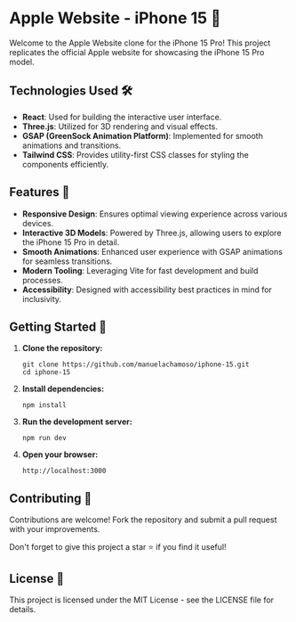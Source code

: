 # Apple Website - iPhone 15 📱

Welcome to the Apple Website clone for the iPhone 15 Pro! This project replicates the official Apple website for showcasing the iPhone 15 Pro model.

## Technologies Used 🛠️

- **React**: Used for building the interactive user interface.
- **Three.js**: Utilized for 3D rendering and visual effects.
- **GSAP (GreenSock Animation Platform)**: Implemented for smooth animations and transitions.
- **Tailwind CSS**: Provides utility-first CSS classes for styling the components efficiently.

## Features 🌟

- **Responsive Design**: Ensures optimal viewing experience across various devices.
- **Interactive 3D Models**: Powered by Three.js, allowing users to explore the iPhone 15 Pro in detail.
- **Smooth Animations**: Enhanced user experience with GSAP animations for seamless transitions.
- **Modern Tooling**: Leveraging Vite for fast development and build processes.
- **Accessibility**: Designed with accessibility best practices in mind for inclusivity.

## Getting Started 🚀


1. **Clone the repository:**
   ```
   git clone https://github.com/manuelachamoso/iphone-15.git
   cd iphone-15
   ```

2. **Install dependencies:**

    ```
    npm install
    ```
3. **Run the development server:**

    ```
    npm run dev
    ```

4. **Open your browser:**
    ```
    http://localhost:3000
    ```

## Contributing 🤝
Contributions are welcome! Fork the repository and submit a pull request with your improvements.

Don't forget to give this project a star ⭐ if you find it useful!

## License 📄
This project is licensed under the MIT License - see the LICENSE file for details.